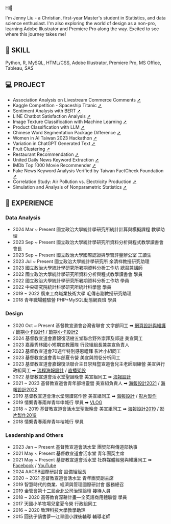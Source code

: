 Hi👋

I'm Jenny Liu - a Christian, first-year Master's student in Statistics, and data science enthusiast. I'm also exploring the world of design as a non-pro, learning Adobe Illustrator and Premiere Pro along the way. Excited to see where this journey takes me!

## 📌 SKILL

Python, R, MySQL, HTML/CSS, Adobe Illustrator, Premiere Pro, MS Office, Tableau, SAS

## 💻 PROJECT

- Association Analysis on Livestream Commerce Comments [➚](https://github.com/jennyliucl/comments-association-analysis)
- Kaggle Competition - Spaceship Titanic [➚](https://github.com/jennyliucl/kaggle-spaceship-titanic)
- Sentiment Analysis with BERT [➚](https://github.com/jennyliucl/sentiment-analysis-with-bert)
- LINE Chatbot Satisfaction Analysis [➚](https://github.com/jennyliucl/chatbot-satisfaction-analysis)
- Image Texture Classification with Machine Learning [➚](https://github.com/jennyliucl/image-texture-classification)
- Product Classification with LLM [➚](https://github.com/jennyliucl/product-classification)
- Chinese Word Segmentation Package Difference [➚](https://github.com/jennyliucl/chinese-word-segmentation)
- Women in AI Taiwan 2023 Hackathon [➚](https://github.com/jennyliucl/competitive-location-model)
- Variation in ChatGPT Generated Text [➚](https://github.com/jennyliucl/text-generation-with-openai-api)
- Fruit Clustering [➚](https://github.com/jennyliucl/fruit-clustering)
- Restaurant Recommendation [➚](https://github.com/jennyliucl/restaurant-recommendation)
- United Daily News Keyword Extraction [➚](https://github.com/jennyliucl/keyword-extraction)
- IMDb Top 1000 Movie Recommender [➚](https://github.com/jennyliucl/movie-recommender)
- Fake News Keyword Analysis Verified by Taiwan FactCheck Foundation [➚](https://github.com/jennyliucl/word-cloud-and-web-scraping)
- Correlation Study: Air Pollution vs. Electricity Production [➚](https://github.com/jennyliucl/time-series-analysis)
- Simulation and Analysis of Nonparametric Statistics [➚](https://github.com/jennyliucl/nonparametric-statistics-simulation)

## 🌱 EXPERIENCE

### Data Analysis

- 2024 Mar ~ Present 國立政治大學統計學研究所統計計算與模擬課程 教學助理
- 2023 Sep ~ Present 國立政治大學統計學研究所資料分析與程式教學讀書會 會長
- 2023 Sep ~ Present 國立政治大學國際認證與學習評量辦公室 工讀生
- 2023 Jul ~ Present 國立政治大學統計學研究所 余清祥教授研究助理
- 2023 國立政治大學統計學研究所暑期資料分析工作坊 總召兼講師
- 2022 國立政治大學統計學研究所資料分析與程式教學讀書會 學員
- 2022 國立政治大學統計學研究所暑期資料分析工作坊 學員
- 2022 中央研究院統計科學研究所統計科學營 學員
- 2019 ~ 2022 廣東工商職業技術大學 毛傳志副教授研究助理
- 2018 青年職場體驗營 PHP+MySQL動態網頁班 學員

### Design

- 2020 Oct ~ Present 基督教宣道會台灣省聯會 文字部同工 ➡︎ [網頁設計與維護](https://twcama.fhl.net) / [節期小卡設計1](https://jennyliucl.github.io/JennyLiu/img/design/blessing-card/2021-moon-festival.jpg) / [節期小卡設計2](https://jennyliucl.github.io/JennyLiu/img/design/blessing-card/2022-new-year.png)
- 2024 基督教宣道會嘉錦復活樹五堂聯合野外崇拜及郊遊 美宣同工
- 2023 嘉義秀林國小短期宣教團隊 行政組組長兼美宣負責人
- 2023 基督教宣道會70週年特別感恩禮拜 影片小組同工
- 2023 基督教宣道會青年部夏令營 美宣與問卷分析同工
- 2023 基督教宣道會嘉錦復活聯合主日崇拜暨宣道會兒主老師訓練營 美宣與行政組同工 ➡︎ [流程海報設計](https://jennyliucl.github.io/JennyLiu/img/design/poster/2023-teacher-schedule.jpg) / [直播架設](https://www.youtube.com/live/JKnMZtw94OY?feature=share)
- 2022 基督教宣道會活水堂聖誕晚會 美宣組同工 ➡︎ [海報設計](https://jennyliucl.github.io/JennyLiu/img/design/poster/2022-christmas.png)
- 2021 ~ 2023 基督教宣道會青年部培靈營 美宣組負責人 ➡︎ [海報設計2021](https://jennyliucl.github.io/JennyLiu/img/design/poster/2021-missionary.png) / [海報設計2022](https://jennyliucl.github.io/JennyLiu/img/design/poster/2022-missionary.png)
- 2019 基督教宣道會活水堂閱讀寫作營 美宣組同工 ➡︎ [海報設計](https://jennyliucl.github.io/JennyLiu/img/design/poster/2019-writing.png) / [影片製作](https://youtu.be/qcWKQi3aO94)
- 2019 情繫青春兩岸青年申城行 學員 ➡︎ [VLOG](https://youtu.be/lq_HtXXQl4U)
- 2018 ~ 2019 基督教宣道會活水堂聖誕晚會 美宣組同工 ➡︎ [海報設計2019](https://jennyliucl.github.io/JennyLiu/img/design/poster/2019-christmas.png) / [影片製作2019](https://youtu.be/VEsh_K3Z-mY)
- 2018 情繫青春兩岸青年榕城行 學員

### Leadership and Others

- 2023 Jan ~ Present 基督教宣道會活水堂 團契部與傳道部執事
- 2021 May ~ Present 基督教宣道會活水堂 青年團契主席
- 2021 May ~ Present 基督教宣道會活水堂 社群媒體經營與維護同工 ➡︎ [Facebook](https://www.facebook.com/profile.php?id=100064103646505&mibextid=LQQJ4d) / [YouTube](https://www.youtube.com/@CMA_LivingWaterChurch/featured)
- 2024 AACSB國際研討會 設備組組長
- 2020 ~ 2021 基督教宣道會活水堂 青年團契副主席
- 2019 智慧時代的商業、經濟與管理國際研討會 服務總召
- 2019 金管會第十二屆台北公司治理論壇 接待人員
- 2018 ~ 2020 高等教育深耕計畫—全英語商用體驗營 學員
- 2017 天國小羊牧場兒童夏令營 行政組同工
- 2016 ~ 2020 致理科技大學教學助理
- 2015 圓孩子讀書夢—江翠國小課後輔導 輔導老師

<!--

## 🪪 CERTIFICATE

- Microsoft Technology Associate: Introduction to Programming using Python
- Microsoft Technology Associate: Software Development Fundamentals
- Microsoft Technology Associate: Networking Fundamentals
- TOEIC 880
- 中華民國技術士 電腦軟體應用乙級
- 金融資訊分析師第一級
- 跨境電商人才認證初級
- 信託業業務人員
- 中華民國技術士 會計事務資訊乙級
- 無形資產評價師初級
- Demonstrated Logistician Level-1 DL

## 🏅 AWARD

- 2020 程式力(Python)競賽 第一名
- 2019 致財盃投資競賽 團體獎第一名
- 2019 第十四屆全國技職保險教育學術研討會實務專題競賽 佳作
- 2019 全國經營管理實務專題競賽 佳作
- 2019 第六屆致理盃校園路跑 女子組第五名
- 2018 107學年度科技部補助大專學生研究計畫 取得計畫
- 2018 全國技專校院學生英語配音比賽 非主修英語組 個人優秀配音員
- 2018 全國大專暨高中職電子商務創新創意專題競賽大專數位行銷組 佳作
2017 北區技專校院暨高中職英語朗讀比賽 大專組第四名

-->

<!--
**jennyliucl/jennyliucl** is a ✨ _special_ ✨ repository because its `README.md` (this file) appears on your GitHub profile.

Here are some ideas to get you started:

- 🔭 I’m currently working on ...
- 🌱 I’m currently learning ...
- 👯 I’m looking to collaborate on ...
- 🤔 I’m looking for help with ...
- 💬 Ask me about ...
- 📫 How to reach me: ...
- 😄 Pronouns: ...
- ⚡ Fun fact: ...
-->
